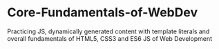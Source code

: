 # Core-Fundamentals-of-WebDev
Practicing JS, dynamically generated content with template literals and overall fundamentals of HTML5, CSS3 and ES6 JS of Web Development
